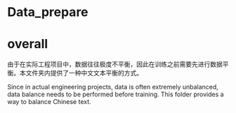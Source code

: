 # Data_prepare

# overall
由于在实际工程项目中，数据往往极度不平衡，因此在训练之前需要先进行数据平衡。本文件夹内提供了一种中文文本平衡的方式。

Since in actual engineering projects, data is often extremely unbalanced, data balance needs to be performed before training. This folder provides a way to balance Chinese text.
